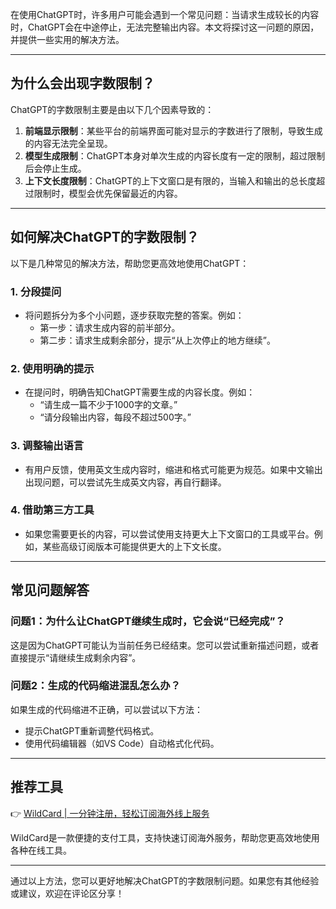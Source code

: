 在使用ChatGPT时，许多用户可能会遇到一个常见问题：当请求生成较长的内容时，ChatGPT会在中途停止，无法完整输出内容。本文将探讨这一问题的原因，并提供一些实用的解决方法。

---

## 为什么会出现字数限制？

ChatGPT的字数限制主要是由以下几个因素导致的：

1. **前端显示限制**：某些平台的前端界面可能对显示的字数进行了限制，导致生成的内容无法完全呈现。
2. **模型生成限制**：ChatGPT本身对单次生成的内容长度有一定的限制，超过限制后会停止生成。
3. **上下文长度限制**：ChatGPT的上下文窗口是有限的，当输入和输出的总长度超过限制时，模型会优先保留最近的内容。

---

## 如何解决ChatGPT的字数限制？

以下是几种常见的解决方法，帮助您更高效地使用ChatGPT：

### 1. **分段提问**
   - 将问题拆分为多个小问题，逐步获取完整的答案。例如：
     - 第一步：请求生成内容的前半部分。
     - 第二步：请求生成剩余部分，提示“从上次停止的地方继续”。

### 2. **使用明确的提示**
   - 在提问时，明确告知ChatGPT需要生成的内容长度。例如：
     - “请生成一篇不少于1000字的文章。”
     - “请分段输出内容，每段不超过500字。”

### 3. **调整输出语言**
   - 有用户反馈，使用英文生成内容时，缩进和格式可能更为规范。如果中文输出出现问题，可以尝试先生成英文内容，再自行翻译。

### 4. **借助第三方工具**
   - 如果您需要更长的内容，可以尝试使用支持更大上下文窗口的工具或平台。例如，某些高级订阅版本可能提供更大的上下文长度。

---

## 常见问题解答

### 问题1：为什么让ChatGPT继续生成时，它会说“已经完成”？
这是因为ChatGPT可能认为当前任务已经结束。您可以尝试重新描述问题，或者直接提示“请继续生成剩余内容”。

### 问题2：生成的代码缩进混乱怎么办？
如果生成的代码缩进不正确，可以尝试以下方法：
- 提示ChatGPT重新调整代码格式。
- 使用代码编辑器（如VS Code）自动格式化代码。

---

## 推荐工具

👉 [WildCard | 一分钟注册，轻松订阅海外线上服务](https://bit.ly/bewildcard)

WildCard是一款便捷的支付工具，支持快速订阅海外服务，帮助您更高效地使用各种在线工具。

---

通过以上方法，您可以更好地解决ChatGPT的字数限制问题。如果您有其他经验或建议，欢迎在评论区分享！